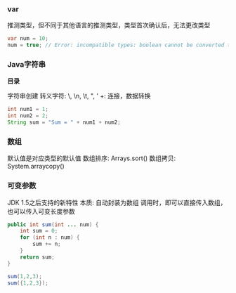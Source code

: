 ### var
推测类型，但不同于其他语言的推测类型，类型首次确认后，无法更改类型
```java
var num = 10;
num = true; // Error: incompatible types: boolean cannot be converted to int
```

### Java字符串
__目录__

字符串创建
转义字符: \\, \n, \t, \", \'
+: 连接，数据转换
```java
int num1 = 1;
int num2 = 2;
String sum = "Sum = " + num1 + num2;
```

### 数组
默认值是对应类型的默认值
数组排序: Arrays.sort()
数组拷贝: System.arraycopy()

### 可变参数
JDK 1.5之后支持的新特性
本质: 自动封装为数组
调用时，即可以直接传入数组，也可以传入可变长度参数
```java
public int sum(int ... num) {
    int sum = 0;
    for (int n : num) {
        sum += n;
    }
    return sum;
}

sum(1,2,3);
sum({1,2,3});



```

